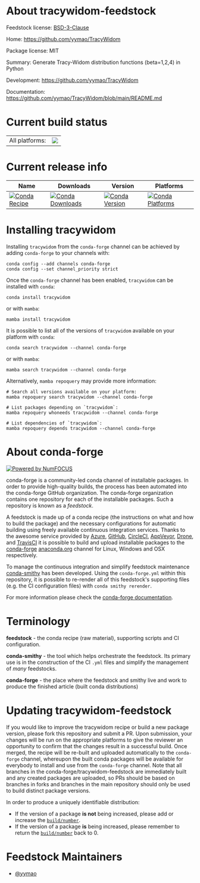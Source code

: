 About tracywidom-feedstock
==========================

Feedstock license: [BSD-3-Clause](https://github.com/conda-forge/tracywidom-feedstock/blob/main/LICENSE.txt)

Home: https://github.com/yymao/TracyWidom

Package license: MIT

Summary: Generate Tracy-Widom distribution functions (beta=1,2,4) in Python

Development: https://github.com/yymao/TracyWidom

Documentation: https://github.com/yymao/TracyWidom/blob/main/README.md

Current build status
====================


<table><tr><td>All platforms:</td>
    <td>
      <a href="https://dev.azure.com/conda-forge/feedstock-builds/_build/latest?definitionId=11538&branchName=main">
        <img src="https://dev.azure.com/conda-forge/feedstock-builds/_apis/build/status/tracywidom-feedstock?branchName=main">
      </a>
    </td>
  </tr>
</table>

Current release info
====================

| Name | Downloads | Version | Platforms |
| --- | --- | --- | --- |
| [![Conda Recipe](https://img.shields.io/badge/recipe-tracywidom-green.svg)](https://anaconda.org/conda-forge/tracywidom) | [![Conda Downloads](https://img.shields.io/conda/dn/conda-forge/tracywidom.svg)](https://anaconda.org/conda-forge/tracywidom) | [![Conda Version](https://img.shields.io/conda/vn/conda-forge/tracywidom.svg)](https://anaconda.org/conda-forge/tracywidom) | [![Conda Platforms](https://img.shields.io/conda/pn/conda-forge/tracywidom.svg)](https://anaconda.org/conda-forge/tracywidom) |

Installing tracywidom
=====================

Installing `tracywidom` from the `conda-forge` channel can be achieved by adding `conda-forge` to your channels with:

```
conda config --add channels conda-forge
conda config --set channel_priority strict
```

Once the `conda-forge` channel has been enabled, `tracywidom` can be installed with `conda`:

```
conda install tracywidom
```

or with `mamba`:

```
mamba install tracywidom
```

It is possible to list all of the versions of `tracywidom` available on your platform with `conda`:

```
conda search tracywidom --channel conda-forge
```

or with `mamba`:

```
mamba search tracywidom --channel conda-forge
```

Alternatively, `mamba repoquery` may provide more information:

```
# Search all versions available on your platform:
mamba repoquery search tracywidom --channel conda-forge

# List packages depending on `tracywidom`:
mamba repoquery whoneeds tracywidom --channel conda-forge

# List dependencies of `tracywidom`:
mamba repoquery depends tracywidom --channel conda-forge
```


About conda-forge
=================

[![Powered by
NumFOCUS](https://img.shields.io/badge/powered%20by-NumFOCUS-orange.svg?style=flat&colorA=E1523D&colorB=007D8A)](https://numfocus.org)

conda-forge is a community-led conda channel of installable packages.
In order to provide high-quality builds, the process has been automated into the
conda-forge GitHub organization. The conda-forge organization contains one repository
for each of the installable packages. Such a repository is known as a *feedstock*.

A feedstock is made up of a conda recipe (the instructions on what and how to build
the package) and the necessary configurations for automatic building using freely
available continuous integration services. Thanks to the awesome service provided by
[Azure](https://azure.microsoft.com/en-us/services/devops/), [GitHub](https://github.com/),
[CircleCI](https://circleci.com/), [AppVeyor](https://www.appveyor.com/),
[Drone](https://cloud.drone.io/welcome), and [TravisCI](https://travis-ci.com/)
it is possible to build and upload installable packages to the
[conda-forge](https://anaconda.org/conda-forge) [anaconda.org](https://anaconda.org/)
channel for Linux, Windows and OSX respectively.

To manage the continuous integration and simplify feedstock maintenance
[conda-smithy](https://github.com/conda-forge/conda-smithy) has been developed.
Using the ``conda-forge.yml`` within this repository, it is possible to re-render all of
this feedstock's supporting files (e.g. the CI configuration files) with ``conda smithy rerender``.

For more information please check the [conda-forge documentation](https://conda-forge.org/docs/).

Terminology
===========

**feedstock** - the conda recipe (raw material), supporting scripts and CI configuration.

**conda-smithy** - the tool which helps orchestrate the feedstock.
                   Its primary use is in the construction of the CI ``.yml`` files
                   and simplify the management of *many* feedstocks.

**conda-forge** - the place where the feedstock and smithy live and work to
                  produce the finished article (built conda distributions)


Updating tracywidom-feedstock
=============================

If you would like to improve the tracywidom recipe or build a new
package version, please fork this repository and submit a PR. Upon submission,
your changes will be run on the appropriate platforms to give the reviewer an
opportunity to confirm that the changes result in a successful build. Once
merged, the recipe will be re-built and uploaded automatically to the
`conda-forge` channel, whereupon the built conda packages will be available for
everybody to install and use from the `conda-forge` channel.
Note that all branches in the conda-forge/tracywidom-feedstock are
immediately built and any created packages are uploaded, so PRs should be based
on branches in forks and branches in the main repository should only be used to
build distinct package versions.

In order to produce a uniquely identifiable distribution:
 * If the version of a package **is not** being increased, please add or increase
   the [``build/number``](https://docs.conda.io/projects/conda-build/en/latest/resources/define-metadata.html#build-number-and-string).
 * If the version of a package **is** being increased, please remember to return
   the [``build/number``](https://docs.conda.io/projects/conda-build/en/latest/resources/define-metadata.html#build-number-and-string)
   back to 0.

Feedstock Maintainers
=====================

* [@yymao](https://github.com/yymao/)

